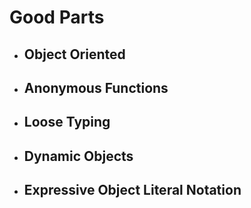 # Good Parts

* ## Object Oriented

* ## Anonymous Functions

* ## Loose Typing

* ## Dynamic Objects

* ## Expressive Object Literal Notation